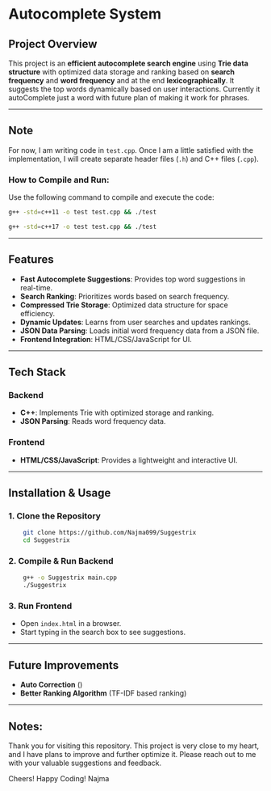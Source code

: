 # **Autocomplete System**

## **Project Overview**
This project is an **efficient autocomplete search engine** using **Trie data structure** with optimized data storage and ranking based on **search frequency** and **word frequency** and at the end **lexicographically**. It suggests the top words dynamically based on user interactions. Currently it autoComplete just a word with future plan of making it work for phrases. 

---

## Note
For now, I am writing code in `test.cpp`. Once I am a little satisfied with the implementation, I will create separate header files (`.h`) and C++ files (`.cpp`).

### How to Compile and Run:
Use the following command to compile and execute the code:

```sh
g++ -std=c++11 -o test test.cpp && ./test

g++ -std=c++17 -o test test.cpp && ./test

```
---
## **Features**
- **Fast Autocomplete Suggestions**: Provides top word suggestions in real-time.
- **Search Ranking**: Prioritizes words based on search frequency.
- **Compressed Trie Storage**: Optimized data structure for space efficiency.
- **Dynamic Updates**: Learns from user searches and updates rankings.
- **JSON Data Parsing**: Loads initial word frequency data from a JSON file.
- **Frontend Integration**: HTML/CSS/JavaScript for UI.

---

## **Tech Stack**
### **Backend**
- **C++**: Implements Trie with optimized storage and ranking.
- **JSON Parsing**: Reads word frequency data.

### **Frontend**
- **HTML/CSS/JavaScript**: Provides a lightweight and interactive UI.

---

## **Installation & Usage**
### **1. Clone the Repository**
```sh
    git clone https://github.com/Najma099/Suggestrix
    cd Suggestrix
```

### **2. Compile & Run Backend**
```sh
    g++ -o Suggestrix main.cpp
    ./Suggestrix
```

### **3. Run Frontend**
- Open `index.html` in a browser.
- Start typing in the search box to see suggestions.

---

## **Future Improvements**
-  **Auto Correction** ()
-  **Better Ranking Algorithm** (TF-IDF based ranking)

---

## **Notes:**
Thank you for visiting this repository. This project is very close to my heart, and I have plans to improve and further optimize it. Please reach out to me with your valuable suggestions and feedback.

Cheers! Happy Coding!
Najma

